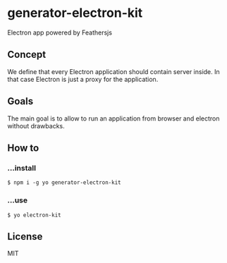 # generator-electron-kit

Electron app powered by Feathersjs

## Concept

We define that every Electron application should contain server inside. In that case Electron is just a proxy for the application.

## Goals

The main goal is to allow to run an application from browser and electron without drawbacks.

## How to

### ...install

```
$ npm i -g yo generator-electron-kit
```

### ...use

```
$ yo electron-kit
```

## License

MIT




